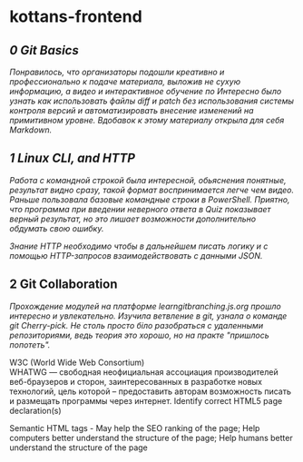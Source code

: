 # kottans-frontend


## _0 Git Basics_
_Понравилось, что организаторы подошли креативно и профессионально к подаче материала, выложив не сухую информацию, а видео и интерактивное обучение по Интересно было узнать как использовать файлы diff и patch без использования системы контроля версий и автоматизировать внесение изменений на примитивном уровне.
Вдобавок к этому материалу открыла для себя Markdown._


## _1 Linux CLI, and HTTP_
_Работа с командной строкой была интересной, обьяснения понятные, результат видно сразу, такой формат воспринимается легче чем видео. 
Раньше пользовала базовые командные строки в PowerShell. 
Приятно, что программа при введении неверного ответа в Quiz показывает верный результат, но это лишает возможности дополнительно обдумать свою ошибку._

_Знание HTTP необходимо чтобы в дальнейшем писать логику и с помощью HTTP-запросов взаимодействовать с данными JSON._



## 2 Git Collaboration
_Прохождение модулей на платформе learngitbranching.js.org прошло интересно и увлекательно. Изучила ветвление в git, узнала о команде git Cherry-pick. Не столь просто біло разобраться с удаленными репозиториями, ведь теория это хорошо, но на практе "пришлось попотеть"._

W3C (World Wide Web Consortium)  
WHATWG — свободная неофициальная ассоциация производителей веб-браузеров и сторон, заинтересованных в разработке новых технологий, цель которой – предоставить авторам возможность писать и размещать программы через интернет.
Identify correct HTML5 page declaration(s)
<!DOCTYPE html>
<!doctype html>
<!doctype html>
Semantic HTML tags - May help the SEO ranking of the page; Help computers better understand the structure of the page; 
Help humans better understand the structure of the page
